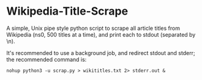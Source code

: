 # Wikipedia-Title-Scrape
A simple, Unix pipe style python script to scrape all article titles from Wikipedia (ns0, 500 titles at a time), and print each to stdout (separated by \n).

It's recommended to use a background job, and redirect stdout and stderr; the recommended command is:

```
nohup python3 -u scrap.py > wikititles.txt 2> stderr.out &
```
